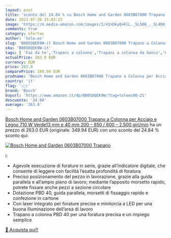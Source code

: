 ```yaml
---
layout: post
title: 'sconto del 24.84 % su Bosch Home and Garden 0603B07000 Trapano  '
date: 2021-07-20 15:03:23
image: 'https://m.media-amazon.com/images/I/41nDkyQ+KlL._SL500_._SL400_.jpg'
comments: true
category: ofertas
author: 'tole.es'
slug: 'B005OQEK9W-it Bosch Home and Garden 0603B07000 Trapano a Colonna per...'
sku: 'B005OQEK9W-it'
tags: [ 'Fai da te','Trapani a colonna','Trapani a colonna da banco','Utensili elettrici','Utensili elettrici e a mano','bosch', ]
actualPrice: 263.0 EUR
currency: EUR
price: 263.0
comparePrice: 349.94 EUR
prodname: 'Bosch Home and Garden 0603B07000 Trapano a Colonna per Acciaio e Legno  710 W  Verde13 mm e 40 mm  200 – 850 / 600 – 2.500 giri/min'
country: 'it'
flag: '🇮🇹'
brand: 'Bosch'
buyurl: 'https://www.amazon.it/dp/B005OQEK9W/?tag=tolees00-21'
descuento: '24.84'
average: '263.0'
---
```


[Bosch Home and Garden 0603B07000 Trapano a Colonna per Acciaio e Legno  710 W  Verde13 mm e 40 mm  200 – 850 / 600 – 2.500 giri/min](https://www.amazon.it/dp/B005OQEK9W/?tag=tolees00-21) ha un prezzo di 263.0 EUR (originale: 349.94 EUR) con uno sconto del 24.84 % sconto qui:

[![Bosch Home and Garden 0603B07000 Trapano](https://m.media-amazon.com/images/I/41nDkyQ+KlL._SL500_._SL400_.jpg)](https://www.amazon.it/dp/B005OQEK9W/?tag=tolees00-21)

ℹ️:

- Agevole esecuzione di forature in serie, grazie all’indicatore digitale, che consente di leggere con facilità l’esatta profondità di foratura
- Preciso posizionamento del pezzo in lavorazione, grazie alla guida parallela e all’ampio piano di lavoro; mediante l’apposito morsetto rapido, potrete fissare anche pezzi a sezione circolare
- Dotazione PBD 40, guida parallela, morsetti di fissaggio rapido e confezione in cartone
- Con laser integrato per forature precise e minitorcia a LED per una buona illuminazione dell’area di lavoro
- Trapano a colonna PBD 40 per una foratura precisa e un impiego semplice

[🛒 Acquista qui!!](https://www.amazon.it/dp/B005OQEK9W/?tag=tolees00-21)
